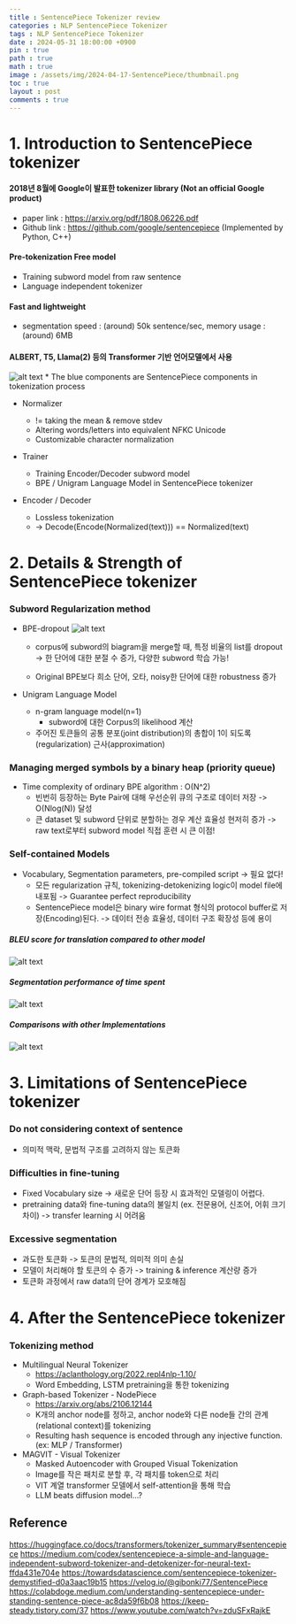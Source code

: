 ```yaml
---
title : SentencePiece Tokenizer review
categories : NLP SentencePiece Tokenizer
tags : NLP SentencePiece Tokenizer
date : 2024-05-31 18:00:00 +0900
pin : true
path : true
math : true
image : /assets/img/2024-04-17-SentencePiece/thumbnail.png
toc : true
layout : post
comments : true
---
```


# 1. Introduction to SentencePiece tokenizer

#### 2018년 8월에 Google이 발표한 tokenizer library (Not an official Google product)
  - paper link : https://arxiv.org/pdf/1808.06226.pdf
  - Github link : https://github.com/google/sentencepiece (Implemented by Python, C++)
  

#### Pre-tokenization Free model
  - Training subword model from raw sentence
  - Language independent tokenizer


#### Fast and lightweight
  - segmentation speed : (around) 50k sentence/sec, memory usage : (around) 6MB


#### ALBERT, T5, Llama(2) 등의 Transformer 기반 언어모델에서 사용


![alt text](/assets/img/2024-04-17-SentencePiece/image.png)
\* The blue components are SentencePiece components in tokenization process

- Normalizer
  - != taking the mean & remove stdev
  - Altering words/letters into equivalent NFKC Unicode
  - Customizable character normalization

- Trainer
  - Training Encoder/Decoder subword model
  - BPE / Unigram Language Model in SentencePiece tokenizer

- Encoder / Decoder
  - Lossless tokenization
  - -> Decode(Encode(Normalized(text))) == Normalized(text)

# 2. Details & Strength of SentencePiece tokenizer

### Subword Regularization method
- BPE-dropout
![alt text](/assets/img/2024-04-17-SentencePiece/image-1.png)
  - corpus에 subword의 biagram을 merge할 때, 특정 비율의 list를 dropout -> 한 단어에 대한 분절 수 증가, 다양한 subword 학습 가능!
  
  - Original BPE보다 희소 단어, 오타, noisy한 단어에 대한 robustness 증가
  
- Unigram Language Model
  - n-gram language model(n=1)
    - subword에 대한 Corpus의 likelihood 계산
  - 주어진 토큰들의 공통 분포(joint distribution)의 총합이 1이 되도록(regularization) 근사(approximation)
  
### Managing merged symbols by a binary heap (priority queue)

- Time complexity of ordinary BPE algorithm : O(N^2)
  - 빈번히 등장하는 Byte Pair에 대해 우선순위 큐의 구조로 데이터 저장 -> O(Nlog(N)) 달성
  - 큰 dataset 및 subword 단위로 분할하는 경우 계산 효율성 현저히 증가 -> raw text로부터 subword model 직접 훈련 시 큰 이점!
  
### Self-contained Models
- Vocabulary, Segmentation parameters, pre-compiled script -> 필요 없다!
  - 모든 regularization 규칙, tokenizing-detokenizing logic이 model file에 내포됨 -> Guarantee perfect reproducibility
  - SentencePiece model은 binary wire format 형식의 protocol buffer로 저장(Encoding)된다.
  -> 데이터 전송 효율성, 데이터 구조 확장성 등에 용이

##### BLEU score for translation compared to other model
![alt text](/assets/img/2024-04-17-SentencePiece/image-2.png)
##### Segmentation performance of time spent
![alt text](/assets/img/2024-04-17-SentencePiece/image-3.png)
##### Comparisons with other Implementations
![alt text](/assets/img/2024-04-17-SentencePiece/image-4.png)
# 3. Limitations of SentencePiece tokenizer
### Do not considering context of sentence
- 의미적 맥락, 문법적 구조를 고려하지 않는 토큰화
  
### Difficulties in fine-tuning
- Fixed Vocabulary size -> 새로운 단어 등장 시 효과적인 모델링이 어렵다.
- pretraining data와 fine-tuning data의 불일치 (ex. 전문용어, 신조어, 어휘 크기 차이) -> transfer learning 시 어려움
### Excessive segmentation
- 과도한 토큰화 -> 토큰의 문법적, 의미적 의미 손실
- 모델이 처리해야 할 토큰의 수 증가 -> training & inference 계산량 증가
- 토큰화 과정에서 raw data의 단어 경계가 모호해짐

# 4. After the SentencePiece tokenizer
### Tokenizing method
- Multilingual Neural Tokenizer
  - https://aclanthology.org/2022.repl4nlp-1.10/
  - Word Embedding, LSTM pretraining을 통한 tokenizing
- Graph-based Tokenizer - NodePiece
  - https://arxiv.org/abs/2106.12144
  - K개의 anchor node를 정하고, anchor node와 다른 node들 간의 관계(relational context)를 tokenizing
  - Resulting hash sequence is encoded through any injective function. (ex: MLP / Transformer)
- MAGVIT - Visual Tokenizer
  - Masked Autoencoder with Grouped Visual Tokenization
  - Image를 작은 패치로 분할 후, 각 패치를 token으로 처리
  - VIT 계열 transformer 모델에서 self-attention을 통해 학습
  - LLM beats diffusion model...?

## Reference
https://huggingface.co/docs/transformers/tokenizer_summary#sentencepiece
https://medium.com/codex/sentencepiece-a-simple-and-language-independent-subword-tokenizer-and-detokenizer-for-neural-text-ffda431e704e
https://towardsdatascience.com/sentencepiece-tokenizer-demystified-d0a3aac19b15
https://velog.io/@gibonki77/SentencePiece
https://colabdoge.medium.com/understanding-sentencepiece-under-standing-sentence-piece-ac8da59f6b08
https://keep-steady.tistory.com/37
https://www.youtube.com/watch?v=zduSFxRajkE

